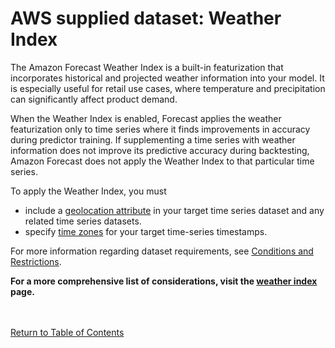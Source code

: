 ﻿
# AWS supplied dataset: Weather Index

The Amazon Forecast Weather Index is a built-in featurization that incorporates historical and projected weather information into your model.  It is especially useful for retail use cases, where temperature and precipitation can significantly affect product demand.

When the Weather Index is enabled, Forecast applies the weather featurization only to time series where it finds improvements in accuracy during predictor training.  If supplementing a time series with weather information does not improve its predictive accuracy during backtesting, Amazon Forecast does not apply the Weather Index to that particular time series.

To apply the Weather Index, you must 

 - include a  [geolocation attribute](https://docs.aws.amazon.com/forecast/latest/dg/weather.html#adding-geolocation)  in your target time series dataset and any related time series datasets.  
 - specify  [time zones](https://docs.aws.amazon.com/forecast/latest/dg/weather.html#specifying-timezones)  for your target time-series timestamps.

For more information regarding dataset requirements, see  [Conditions and Restrictions](https://docs.aws.amazon.com/forecast/latest/dg/weather.html#weather-conditions-restrictions).

**For a more comprehensive list of considerations, visit the [weather index](https://docs.aws.amazon.com/forecast/latest/dg/weather.html#adding-geolocation) page.**


<br><br>
[Return to Table of Contents](../README.md)
